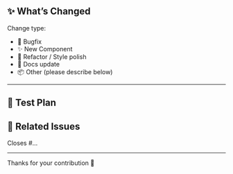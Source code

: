 ## ✨ What’s Changed

<!-- Describe what this PR changes, adds, or fixes -->

Change type:

- 🐛 Bugfix
- ✨ New Component
- 🎨 Refactor / Style polish
- 📝 Docs update
- 📦 Other (please describe below)

---

## 🧪 Test Plan

<!-- Describe how you tested your changes manually or with Storybook -->

## 📎 Related Issues

<!-- Link to related issues or discussions -->

Closes #...

---

Thanks for your contribution 🙌
